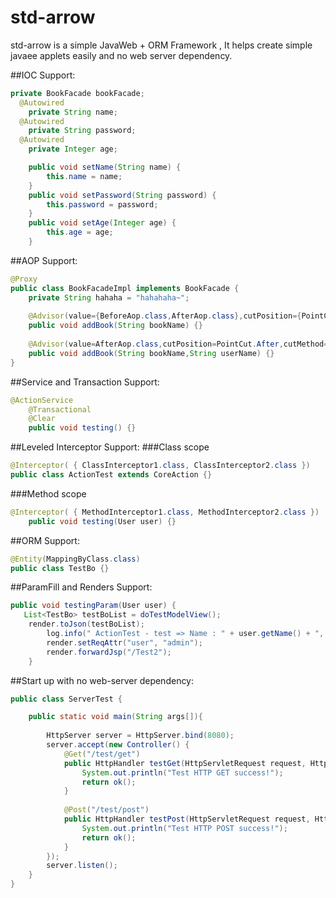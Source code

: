 # std-arrow
std-arrow is a simple JavaWeb + ORM Framework , It helps create simple javaee applets easily and no web server dependency.

##IOC Support:
```java
private BookFacade bookFacade;
  @Autowired
	private String name;
  @Autowired
	private String password;
  @Autowired
	private Integer age;

	public void setName(String name) {
		this.name = name;
	}
	public void setPassword(String password) {
		this.password = password;
	}
	public void setAge(Integer age) {
		this.age = age;
	}
```

##AOP Support:
```java
@Proxy
public class BookFacadeImpl implements BookFacade {
	private String hahaha = "hahahaha~";
  
    @Advisor(value={BeforeAop.class,AfterAop.class},cutPosition={PointCut.Before,PointCut.After} ,cutMethod={"beforeTest","afterTest"})
    public void addBook(String bookName) {}  
  
    @Advisor(value=AfterAop.class,cutPosition=PointCut.After,cutMethod="afterTest")
    public void addBook(String bookName,String userName) {}
} 
```

##Service and Transaction Support:
```java
@ActionService
	@Transactional
	@Clear
	public void testing() {}
```

##Leveled Interceptor Support:
###Class scope
```java
@Interceptor( { ClassInterceptor1.class, ClassInterceptor2.class })
public class ActionTest extends CoreAction {}
```
###Method scope
```java
@Interceptor( { MethodInterceptor1.class, MethodInterceptor2.class })
	public void testing(User user) {}
```


##ORM Support:
```java
@Entity(MappingByClass.class)
public class TestBo {}
```

##ParamFill and Renders Support:
```java
public void testingParam(User user) {
   List<TestBo> testBoList = doTestModelView();
    render.toJson(testBoList);
		log.info(" ActionTest - test => Name : " + user.getName() + ", PassWord : " + user.getPassword() + ", Age : " + user.getAge());
		render.setReqAttr("user", "admin");
		render.forwardJsp("/Test2");
	}
```


##Start up with no web-server dependency:
```java
public class ServerTest {

	public static void main(String args[]){
		
		HttpServer server = HttpServer.bind(8080);
	    server.accept(new Controller() {
	        @Get("/test/get")
	        public HttpHandler testGet(HttpServletRequest request, HttpServletResponse response) {
	        	System.out.println("Test HTTP GET success!");
	            return ok();
	        }
	        
	        @Post("/test/post")
	        public HttpHandler testPost(HttpServletRequest request, HttpServletResponse response) {
	        	System.out.println("Test HTTP POST success!");
	            return ok();
	        }
	    });
	    server.listen();
	}
}
```
